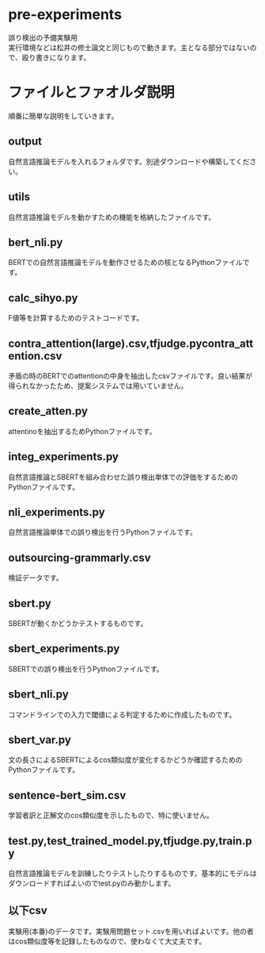 # pre-experiments
誤り検出の予備実験用<br>
実行環境などは松井の修士論文と同じもので動きます。主となる部分ではないので、殴り書きになります。
# ファイルとファオルダ説明
順番に簡単な説明をしていきます。
## output
自然言語推論モデルを入れるフォルダです。別途ダウンロードや構築してください。
## utils
自然言語推論モデルを動かすための機能を格納したファイルです。
## bert_nli.py
BERTでの自然言語推論モデルを動作させるための核となるPythonファイルです。
## calc_sihyo.py
F値等を計算するためのテストコードです。
## contra_attention(large).csv,tfjudge.pycontra_attention.csv
矛盾の時のBERTでのattentionの中身を抽出したcsvファイルです。良い結果が得られなかったため、提案システムでは用いていません。
## create_atten.py
attentinoを抽出するためPythonファイルです。
## integ_experiments.py
自然言語推論とSBERTを組み合わせた誤り検出単体での評価をするためのPythonファイルです。
## nli_experiments.py
自然言語推論単体での誤り検出を行うPythonファイルです。
## outsourcing-grammarly.csv
検証データです。
## sbert.py
SBERTが動くかどうかテストするものです。
## sbert_experiments.py
SBERTでの誤り検出を行うPythonファイルです。
## sbert_nli.py
コマンドラインでの入力で閾値による判定するために作成したものです。
## sbert_var.py
文の長さによるSBERTによるcos類似度が変化するかどうか確認するためのPythonファイルです。
## sentence-bert_sim.csv
学習者訳と正解文のcos類似度を示したもので、特に使いません。
## test.py,test_trained_model.py,tfjudge.py,train.py
自然言語推論モデルを訓練したりテストしたりするものです。基本的にモデルはダウンロードすればよいのでtest.pyのみ動かします。
## 以下csv
実験用(本番)のデータです。実験用問題セット.csvを用いればよいです。他の者はcos類似度等を記録したものなので、使わなくて大丈夫です。
